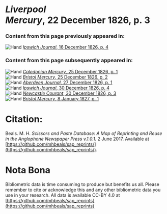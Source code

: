 # *Liverpool Mercury*, 22 December 1826, p. 3  
  
### Content from this page previously appeared in:  
![Hand](http://scissorsandpaste.net/wp-content/uploads/2017/06/smallhandpointer.png) [*Ipswich Journal*, 16 December 1826, p. 4](https://mhbeals.github.io/sap_html/Ipswich-Journal/Ipswich-Journal-16-December-1826-p-4)  
  
### Content from this page subsequently appeared in:  
![Hand](http://scissorsandpaste.net/wp-content/uploads/2017/06/smallhandpointer.png) [*Caledonian Mercury*, 25 December 1826, p. 1](https://mhbeals.github.io/sap_html/Caledonian-Mercury/Caledonian-Mercury-25-December-1826-p-1)  
![Hand](http://scissorsandpaste.net/wp-content/uploads/2017/06/smallhandpointer.png) [*Bristol Mercury*, 25 December 1826, p. 2](https://mhbeals.github.io/sap_html/Bristol-Mercury/Bristol-Mercury-25-December-1826-p-2)  
![Hand](http://scissorsandpaste.net/wp-content/uploads/2017/06/smallhandpointer.png) [*Aberdeen Journal*, 27 December 1826, p. 1](https://mhbeals.github.io/sap_html/Aberdeen-Journal/Aberdeen-Journal-27-December-1826-p-1)  
![Hand](http://scissorsandpaste.net/wp-content/uploads/2017/06/smallhandpointer.png) [*Ipswich Journal*, 30 December 1826, p. 4](https://mhbeals.github.io/sap_html/Ipswich-Journal/Ipswich-Journal-30-December-1826-p-4)  
![Hand](http://scissorsandpaste.net/wp-content/uploads/2017/06/smallhandpointer.png) [*Newcastle Courant*, 30 December 1826, p. 3](https://mhbeals.github.io/sap_html/Newcastle-Courant/Newcastle-Courant-30-December-1826-p-3)  
![Hand](http://scissorsandpaste.net/wp-content/uploads/2017/06/smallhandpointer.png) [*Bristol Mercury*, 8 January 1827, p. 1](https://mhbeals.github.io/sap_html/Bristol-Mercury/Bristol-Mercury-8-January-1827-p-1)  


# Citation: 

Beals. M. H. *Scissors and Paste Database: A Map of Reprinting and Reuse in the Anglophone Newspaper Press v.1.0.1.* 2 June 2017. Available at [https://github.com/mhbeals/sap_reprints/](https://github.com/mhbeals/sap_reprints/). 

# Nota Bona

Bibliometric data is time consuming to produce but benefits us all. Please remember to cite or acknowledge this and any other bibliometric data you use in your research. All data is available CC-BY 4.0 at [https://github.com/mhbeals/sap_reprints](https://github.com/mhbeals/sap_reprints)